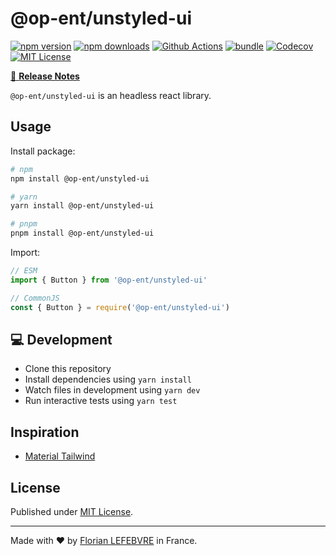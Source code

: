 # @op-ent/unstyled-ui

[![npm version][npm-version-src]][npm-version-href]
[![npm downloads][npm-downloads-src]][npm-downloads-href]
[![Github Actions][github-actions-src]][github-actions-href]
[![bundle][bundle-src]][bundle-href]
[![Codecov][codecov-src]][codecov-href]
[![MIT License][license-src]][license-href]

[📖 **Release Notes**](./CHANGELOG.md)

`@op-ent/unstyled-ui` is an headless react library.

## Usage

Install package:

```sh
# npm
npm install @op-ent/unstyled-ui

# yarn
yarn install @op-ent/unstyled-ui

# pnpm
pnpm install @op-ent/unstyled-ui
```

Import:

```js
// ESM
import { Button } from '@op-ent/unstyled-ui'

// CommonJS
const { Button } = require('@op-ent/unstyled-ui')
```

## 💻 Development

-   Clone this repository
-   Install dependencies using `yarn install`
-   Watch files in development using `yarn dev`
-   Run interactive tests using `yarn test`

## Inspiration

-   [Material Tailwind](https://github.com/creativetimofficial/material-tailwind)

## License

Published under [MIT License](./LICENSE).

---

Made with ❤️ by [Florian LEFEBVRE](https://github.com/florian-lefebvre) in France.

<!-- Badges -->
<!-- https://gist.github.com/lukas-h/2a5d00690736b4c3a7ba -->

[npm-version-src]: https://img.shields.io/npm/v/op-ent/unstyled-ui?style=flat-square
[npm-version-href]: https://npmjs.com/package/op-ent/unstyled-ui
[npm-downloads-src]: https://img.shields.io/npm/dm/op-ent/unstyled-ui?style=flat-square
[npm-downloads-href]: https://npmjs.com/package/op-ent/unstyled-ui
[github-actions-src]: https://img.shields.io/github/workflow/status/op-ent/op-ent/unstyled-ui/ci/main?style=flat-square
[github-actions-href]: https://github.com/op-ent/op-ent/unstyled-ui/actions?query=workflow%3Aci
[bundle-src]: https://img.shields.io/bundlephobia/minzip/op-ent/unstyled-ui?style=flat-square
[bundle-href]: https://bundlephobia.com/result?p=op-ent/unstyled-ui
[codecov-src]: https://img.shields.io/codecov/c/gh/op-ent/op-ent/unstyled-ui/main?style=flat-square
[codecov-href]: https://codecov.io/gh/op-ent/op-ent/unstyled-ui
[license-src]: https://img.shields.io/badge/License-MIT-yellow.svg?style=flat-square
[license-href]: ./LICENSE
